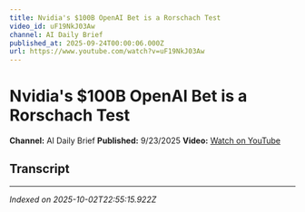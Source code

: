 ```yaml
---
title: Nvidia's $100B OpenAI Bet is a Rorschach Test
video_id: uF19NkJ03Aw
channel: AI Daily Brief
published_at: 2025-09-24T00:00:06.000Z
url: https://www.youtube.com/watch?v=uF19NkJ03Aw
---
```


# Nvidia's $100B OpenAI Bet is a Rorschach Test

**Channel:** AI Daily Brief
**Published:** 9/23/2025
**Video:** [Watch on YouTube](https://www.youtube.com/watch?v=uF19NkJ03Aw)

## Transcript



---

*Indexed on 2025-10-02T22:55:15.922Z*
